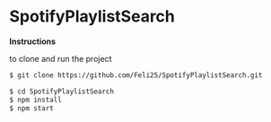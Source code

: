 # SpotifyPlaylistSearch

**Instructions**

to clone and run the project

```sh
$ git clone https://github.com/Feli25/SpotifyPlaylistSearch.git

$ cd SpotifyPlaylistSearch
$ npm install
$ npm start

```